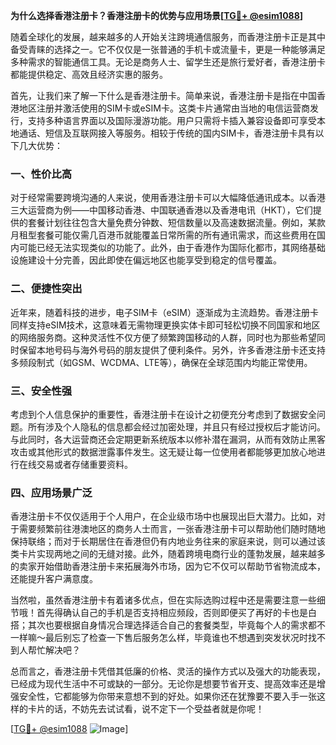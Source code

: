 **为什么选择香港注册卡？香港注册卡的优势与应用场景[[TG💪+ @esim1088](https://t.me/s/esim1088)]**

随着全球化的发展，越来越多的人开始关注跨境通信服务，而香港注册卡正是其中备受青睐的选择之一。它不仅仅是一张普通的手机卡或流量卡，更是一种能够满足多种需求的智能通信工具。无论是商务人士、留学生还是旅行爱好者，香港注册卡都能提供稳定、高效且经济实惠的服务。

首先，让我们来了解一下什么是香港注册卡。简单来说，香港注册卡是指在中国香港地区注册并激活使用的SIM卡或eSIM卡。这类卡片通常由当地的电信运营商发行，支持多种语言界面以及国际漫游功能。用户只需将卡插入兼容设备即可享受本地通话、短信及互联网接入等服务。相较于传统的国内SIM卡，香港注册卡具有以下几大优势：

### 一、性价比高

对于经常需要跨境沟通的人来说，使用香港注册卡可以大幅降低通讯成本。以香港三大运营商为例——中国移动香港、中国联通香港以及香港电讯（HKT），它们提供的套餐计划往往包含大量免费分钟数、短信数量以及高速数据流量。例如，某款月租型套餐可能仅需几百港币就能覆盖日常所需的所有通讯需求，而这些费用在国内可能已经无法实现类似的功能了。此外，由于香港作为国际化都市，其网络基础设施建设十分完善，因此即使在偏远地区也能享受到稳定的信号覆盖。

### 二、便捷性突出

近年来，随着科技的进步，电子SIM卡（eSIM）逐渐成为主流趋势。香港注册卡同样支持eSIM技术，这意味着无需物理更换实体卡即可轻松切换不同国家和地区的网络服务商。这种灵活性不仅方便了频繁跨国移动的人群，同时也为那些希望同时保留本地号码与海外号码的朋友提供了便利条件。另外，许多香港注册卡还支持多频段制式（如GSM、WCDMA、LTE等），确保在全球范围内均能正常使用。

### 三、安全性强

考虑到个人信息保护的重要性，香港注册卡在设计之初便充分考虑到了数据安全问题。所有涉及个人隐私的信息都会经过加密处理，并且只有经过授权后才能访问。与此同时，各大运营商还会定期更新系统版本以修补潜在漏洞，从而有效防止黑客攻击或其他形式的数据泄露事件发生。这无疑让每一位使用者都能够更加放心地进行在线交易或者存储重要资料。

### 四、应用场景广泛

香港注册卡不仅仅适用于个人用户，在企业级市场中也展现出巨大潜力。比如，对于需要频繁前往港澳地区的商务人士而言，一张香港注册卡可以帮助他们随时随地保持联络；而对于长期居住在香港但仍有内地业务往来的家庭来说，则可以通过该类卡片实现两地之间的无缝对接。此外，随着跨境电商行业的蓬勃发展，越来越多的卖家开始借助香港注册卡来拓展海外市场，因为它不仅可以帮助节省物流成本，还能提升客户满意度。

当然啦，虽然香港注册卡有着诸多优点，但在实际选购过程中还是需要注意一些细节哦！首先得确认自己的手机是否支持相应频段，否则即便买了再好的卡也是白搭；其次也要根据自身情况合理选择适合自己的套餐类型，毕竟每个人的需求都不一样嘛～最后别忘了检查一下售后服务怎么样，毕竟谁也不想遇到突发状况时找不到人帮忙解决吧？

总而言之，香港注册卡凭借其低廉的价格、灵活的操作方式以及强大的功能表现，已经成为现代生活中不可或缺的一部分。无论你是想要节省开支、提高效率还是增强安全性，它都能够为你带来意想不到的好处。如果你还在犹豫要不要入手一张这样的卡片的话，不妨先去试试看，说不定下一个受益者就是你呢！

[[TG💪+ @esim1088](https://t.me/s/esim1088) ![Image](https://i.postimg.cc/4NQfJmqS/Snipaste-2025-05-13-00-14-12.png)]